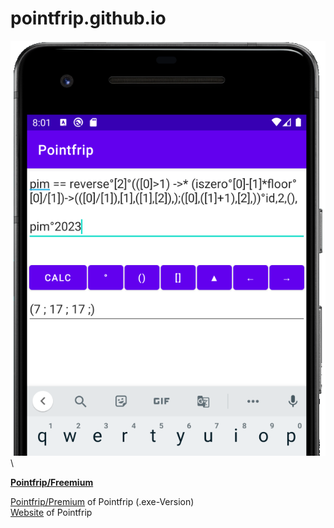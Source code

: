 # pointfrip.github.io

![Pointfrip](https://raw.githubusercontent.com/pointfrip/pointfrip.github.io/main/images/pixel2image.png) \

[**Pointfrip/Freemium**](https://github.com/pointfrip/freemium) 


[Pointfrip/Premium](https://github.com/metazip/pointfrip) of Pointfrip (.exe-Version) \
[Website](https://pointfree-interpreter.github.io/) of Pointfrip

